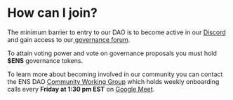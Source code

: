 # How can I join?

The minimum barrier to entry to our DAO is to become active in our [Discord](https://chat.ens.domains) and gain access to our[ governance forum](https://discuss.ens.domains).

To attain voting power and vote on governance proposals you must hold **$ENS** governance tokens.

To learn more about becoming involved in our community you can contact the ENS DAO [Community Working Group](https://discuss.ens.domains/t/community-working-group-dashboard/11031) which holds weekly onboarding calls every **Friday at 1:30 pm EST** on [Google Meet](https://meet.google.com/gvg-bkdk-xaa).
